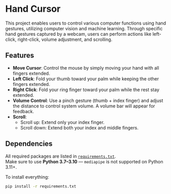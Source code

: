 # Hand Cursor
This project enables users to control various computer functions using hand gestures, utilizing computer vision and machine learning. Through specific hand gestures captured by a webcam, users can perform actions like left-click, right-click, volume adjustment, and scrolling.

## Features

- **Move Cursor**: Control the mouse by simply moving your hand with all fingers extended.
- **Left Click**: Fold your thumb toward your palm while keeping the other fingers extended.
- **Right Click**: Fold your ring finger toward your palm while the rest stay extended.
- **Volume Control**: Use a pinch gesture (thumb + index finger) and adjust the distance to control system volume. A volume bar will appear for feedback.
- **Scroll**: 
  - Scroll up: Extend only your index finger.
  - Scroll down: Extend both your index and middle fingers.

## Dependencies

All required packages are listed in [`requirements.txt`](./requirements.txt).  
Make sure to use **Python 3.7–3.10** — `mediapipe` is not supported on Python 3.11+.

To install everything:

```bash
pip install -r requirements.txt